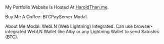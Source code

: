My Portfolio Website Is Hosted At [HaroldThan.me](https://haroldthan.me/).


Buy Me A Coffee: BTCPayServer Modal

About Me Modal: WebLN (Web Lightning) Integrated. Can use browser-integrated WebLN Wallet like Alby or any Lightning Wallet to send Satoshis (BTC).
